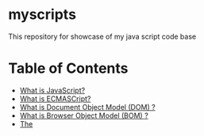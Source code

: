 # myscripts
This repository for showcase of my java script code base

# Table of Contents
- [What is JavaScript?](#JavaScript)
- [What is ECMASCript?](#ECMAScript)
- [What is Document Object Model (DOM) ?](#DOM)
- [What is Browser Object Model (BOM) ?](#BOM)
- [The <SCRIPT> Element](#scriptElement)
- [What is CDATA ?](#CDATA)
- [Inline Code Versus External Files](#InlineVsExternal)
- [Document Modes](#DocuMode)
- [The `<NOSCRIPT>` Element](#Noscript)
- [How to write JavaScript?](#HowToWrite)
- [Variables](#Variables)
- [Data Types](#DataType)
- [Function Type](#FunctionType)

# <a name="JavaScript"></a> What is JavaScript ?
JavaScript is a text-based programming language used both on the client-side and server-side that allows you to make web pages interactive. Where HTML and CSS are languages that give structure and style to web pages, JavaScript gives web pages interactive elements that engage a user.

# <a name="ECMAScript"></a> What is ECAMScript ?
ECMA Script is simply a description of a langauge implementing all of the facets described in the specification. JavaScript implements ECMAScript. On very basic level, it describe the following parts of the langauge.
- Syntax
- Types
- Statements
- Keywords
- Reserve words
- Operators
- Object

# <a name="DOM"></a> What is Document Object Model (DOM) ?
The Document Object Model (DOM) is an application programming interface(API) for XML that was extended for use in HTML. The DOM mpas out an entire page as a hierarchy of nodes. Each part of an HTML or XML page is a type of node contaning different kinds of data.

## DOM Levels:
- DOM Level 1 
- DOM Level 2
- DOM Level 3

## DOM Level 1:
The goal of DOM Level 1 was to map out the structure of a document, It consisted of two modules: **The DOM Core** , which provide a way to map the structure of an XML-based document to allow for easy access to and manipulation of any part of a document, and **The DOM HTML**, which extended the DOM Core by adding HTML specific objects and methods.

## DOM Level 2:
DOM Level 2 introduced the foolowing new modules of the DOM to deal with new types of interfaces:
- **DOM Views** - Describes interfaces to keep track of the various views of a document. ( the document before and after CSS styling).
- **DOM Events** - Describes interfaces for events and event handling.
- **DOM Style** - Describes interfaces to deal with CSS based styling of elements.
- **DOM Traversal and Range** - Describe interfaces to traverse and manipulate a document tree.

## DOM Level 3:
DOM Level 3 further extends the DOM with the introduction of methods to load and save documents in a uniform way and methods to validate a document. In level 3, the DOM Core is extended to support all of XML1.0, including XML Infoset, XPath, and XML Base.


# <a name="BOM"></a> What is Browser Object Model (BOM) ?
The Browser Object Model (BOM) allowed access and manipulation of the browser window, Using BOM, developers can interact with the browser outside of the context of it's displayed page.Primarily, the BOM deals with the browser window and frame, but generally any browser specific extension to javaScript is considerd to be part of the BOM. The following are such extensions:
- The capability to pop-up new browser window.
- The capability to move, resize, and close browser windows.
- The *navigator* object, which provide detailed information about the browser.
- The *location* object, which gives detailed information about the page loded in the browser.
- The *screen* object, which gives detailed information about the user's screen resolution.
- Support for cookies.
- Custom object such as *XMLHttpRequest* and Internet Explorer's *ActiveXObject*.

# <a name="scriptElement"></a> The <SCRIPT> Element
The primary method of inserting javascript into an HTML page via the <script> element. There are six attribute for the <script> element.
- **async** - Optional. Indicates that the script should begin downloading immeditely but should not prevent other actions on the page shuch as downloading resources or waiting for other scripts to load.
- **charset** - Optional. The chracter set of code specified using the *src* attribute. This attribute is rarely used, because most browser don't honor its value.
- **defer** - Optional. Indicate that the execution of the script can safely be deferred until after the document's content has been completely parsed and displayed.
- **language** - Deprecated. Originally indicated the scripting langauge being used by the code.
- **src** - Optional. Indicated an external file that contain code to be excuted.
- **type** - Optional. Replace *language*; indicates the content type(also called MIME type) of the scripting language being used by the code block.

# <a name="CDATA"></a> What is CDATA ?
The term CDATA, meaning character data, is used to indicate areas of the document that contain free-form text not intended to be parsed.This enable you to use any character, including the less-than symbol, without incurring a syntax error. The format is as follows:
```<script type="text/javascript"><![CDATA[
function compare(a,b){
    if(a < b){
        alert("A is less than B");
    }else if( a > b){
        alert("A is greater than B");
    }else{
        alert("A is equal to B");
    }
}
]]></script>
```
In XHTML-compliant web browsers, this solves the problem. However, many browsers are still not XHTML-compliant and don't support the CDATA section. To work around this, the CDATA markup must be offset by JavaScript comments.
```<script type="text/javascript">
//<![CDATA[
function compare(a,b){
    if(a < b){
        alert("A is less than B");
    }else if( a > b){
        alert("A is greater than B");
    }else{
        alert("A is equal to B");
    }
}
//]]>
</script>
```
This format works in modern browsers. Though a littile bit of a hack, it validates as XHTML and degrades gracefully for pre-XHTML browsers.

# <a name="InlineVsExternal"></a> Inline Code Versus External Files
Although it's possible to embed javascript in HTML file directly, it's generally considered a best practice to include as much java script as possible using external files. Keeping that in mind there is no hard and fast rules regarding this practice, the argument for using external file are as follows.
- Maintainability
- Caching
- Future-proof

# <a name="DocuMode"></a> Document Modes
The concept of document mode through the use of doctype switching. The primary difference between these modes are related to the rendering of content with regards to CSS, there are also several side effects related to java script. 
- **Quirks Mode** - Which made Internet Explorer behave as if it were version 5 (with several nonstandard features)
- **Standard Mode** - Which made Internet Explorer behave in a more standard-compliant way.
- **EdgeHTML Mode** - EdgeHTML's rendering is meant to be fully compatible with the rendering of the Blink and WebKit layout engines, used by Google Chrome and Safari, respectively.

# <a name="Noscript"></a> The `<NOSCRIPT>` Element
Any Content contained in a `<noscript>` element will be displayed under only following two circumstances.
- The browser doesn't support scripting
- The browser scripting support is turned off.
```
<noscript>
<p>This page required a Javascript-enabled browser</p>
</noscript>
```
# <a name="HowToWrite"></a> How to write JavaScript?
- JavaScript is Case Sensitivity
```
var date = new date();
Uncaught TypeError: date is not a constructor
```
- Use camelCase
  - Variables start with lowercase letter. e.g. `var greenDuck;`
  - Objects and classes start with uppercase letter. e.g. `var date = new Date()`
  - Constant are all-caps. e.g. `const = CONSTANTLYUPPERCASE;`
- whitespace Matters (to Humans)
```
// With whitespace
var date = new Date();
document.body.innerHTML = "<h1>" + date + "</h1>";

//Without whitespace
var date = new Date();
document.body.innerHTML = "<h1>"+date+"</h1>";
```
- End Each Statement with a Semicolon
- Use Comments Liberally
```
// A single-line comments starts with two slashes.
var date = new Date();
document.body.innerHTML = "<h1>" + date + "</h1>;

/*A multi-line comments starts with a slash and an asterisk 
and ends with an asterisk and a slash*/
date = new Date();
document.body.innerHTML = "<h1"> + date + "<h1>;
```
# <a name="Variables"></a> Variables
ECMAScript variables are loosely typed, meaning that a variable can hold any type of data. Every variable is simply a named placeholder for a value. To define a value use *var* operator.
`var message`
This code defines a varaible named *message* that can be used to hold any value.(Without initialization, it holds the special value *undefined*)
- **Local Variable** - Variable makes it local to the scope in which it was defined.
- **Global Variable** - By omitting the *var* operator variable becomes global but this apporach is not recommended. Strict Mode throw a ReferenceError when undeclared variable assigned a value.

# <a name="DataType"></a> Data Types:
Data type used to represent data. In javascript under 2 category data types defined.
- **Primitive Data Type**
   - Undefined
   - Null
   - Boolean
   - Number
   - String
- **Complex Data Type**
   - Object
   - function

# <a name="FunctionType"></a> Function Type
- Regular Function
- Anonymous Function
- Immediately Invoked Function Expression (IIFE) 